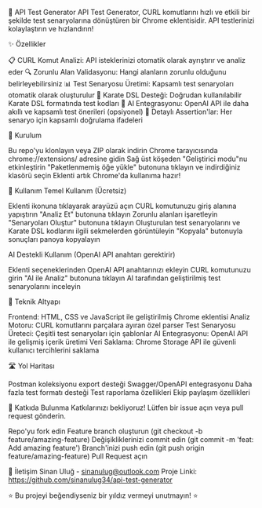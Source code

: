 🚀 API Test Generator
API Test Generator, CURL komutlarını hızlı ve etkili bir şekilde test senaryolarına dönüştüren bir Chrome eklentisidir. API testlerinizi kolaylaştırın ve hızlandırın!

✨ Özellikler

📋 CURL Komut Analizi: API isteklerinizi otomatik olarak ayrıştırır ve analiz eder
🔍 Zorunlu Alan Validasyonu: Hangi alanların zorunlu olduğunu belirleyebilirsiniz
📊 Test Senaryosu Üretimi: Kapsamlı test senaryoları otomatik olarak oluşturulur
🧪 Karate DSL Desteği: Doğrudan kullanılabilir Karate DSL formatında test kodları
🤖 AI Entegrasyonu: OpenAI API ile daha akıllı ve kapsamlı test önerileri (opsiyonel)
💯 Detaylı Assertion'lar: Her senaryo için kapsamlı doğrulama ifadeleri

🔧 Kurulum

Bu repo'yu klonlayın veya ZIP olarak indirin
Chrome tarayıcısında chrome://extensions/ adresine gidin
Sağ üst köşeden "Geliştirici modu"nu etkinleştirin
"Paketlenmemiş öğe yükle" butonuna tıklayın ve indirdiğiniz klasörü seçin
Eklenti artık Chrome'da kullanıma hazır!

📖 Kullanım
Temel Kullanım (Ücretsiz)

Eklenti ikonuna tıklayarak arayüzü açın
CURL komutunuzu giriş alanına yapıştırın
"Analiz Et" butonuna tıklayın
Zorunlu alanları işaretleyin
"Senaryoları Oluştur" butonuna tıklayın
Oluşturulan test senaryolarını ve Karate DSL kodlarını ilgili sekmelerden görüntüleyin
"Kopyala" butonuyla sonuçları panoya kopyalayın

AI Destekli Kullanım (OpenAI API anahtarı gerektirir)

Eklenti seçeneklerinden OpenAI API anahtarınızı ekleyin
CURL komutunuzu girin
"AI ile Analiz" butonuna tıklayın
AI tarafından geliştirilmiş test senaryolarını inceleyin

🧩 Teknik Altyapı

Frontend: HTML, CSS ve JavaScript ile geliştirilmiş Chrome eklentisi
Analiz Motoru: CURL komutlarını parçalara ayıran özel parser
Test Senaryosu Üreteci: Çeşitli test senaryoları için şablonlar
AI Entegrasyonu: OpenAI API ile gelişmiş içerik üretimi
Veri Saklama: Chrome Storage API ile güvenli kullanıcı tercihlerini saklama

🛣️ Yol Haritası

 Postman koleksiyonu export desteği
 Swagger/OpenAPI entegrasyonu
 Daha fazla test formatı desteği
 Test raporlama özellikleri
 Ekip paylaşım özellikleri

🤝 Katkıda Bulunma
Katkılarınızı bekliyoruz! Lütfen bir issue açın veya pull request gönderin.

Repo'yu fork edin
Feature branch oluşturun (git checkout -b feature/amazing-feature)
Değişikliklerinizi commit edin (git commit -m 'feat: Add amazing feature')
Branch'inizi push edin (git push origin feature/amazing-feature)
Pull Request açın


📧 İletişim
Sinan Uluğ - sinanulug@outlook.com
Proje Linki: https://github.com/sinanulug34/api-test-generator

⭐️ Bu projeyi beğendiyseniz bir yıldız vermeyi unutmayın! ⭐️